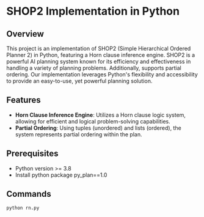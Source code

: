 # SHOP2 Implementation in Python

## Overview

This project is an implementation of SHOP2 (Simple Hierarchical Ordered Planner 2) in Python, featuring a Horn clause inference engine. 
SHOP2 is a powerful AI planning system known for its efficiency and effectiveness in handling a variety of planning problems. Additionally, 
supports partial ordering. Our implementation leverages Python's flexibility and accessibility to provide an easy-to-use, yet powerful 
planning solution.

## Features

- **Horn Clause Inference Engine**: Utilizes a Horn clause logic system, allowing for efficient and logical problem-solving capabilities.
- **Partial Ordering**: Using tuples (unordered) and lists (ordered), the system represents partial ordering within the plan.

## Prerequisites

- Python version >= 3.8
- Install python package py_plan==1.0 

## Commands
```
python rn.py
```
